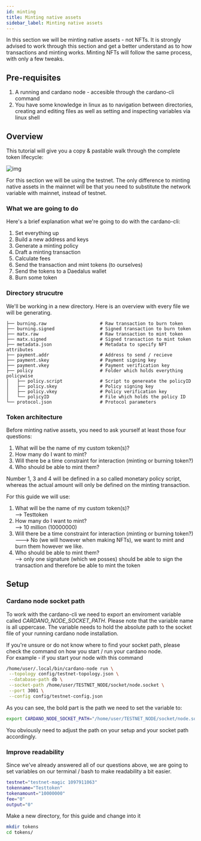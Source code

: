 ```yaml
---
id: minting
title: Minting native assets
sidebar_label: Minting native assets
---
```


In this section we will be minting native assets - not NFTs. It is strongly advised to work through this section and get a better understand as to how transactions and minting works.
Minting NFTs will follow the same process, with only a few tweaks.

## Pre-requisites

1. A running and cardano node - accesible through the cardano-cli command
2. You have some knowledge in linux as to navigation between directories, creating and editing files as well as setting and inspecting variables via linux shell


## Overview
This tutorial will give you a copy & pastable walk through the complete token lifecycle:

![img](https://ucarecdn.com/75b79657-9f94-41b9-9426-7a65245f14ee/multiassetdiagram.png)

For this section we will be using the testnet. The only difference to minting native assets in the mainnet will be that you need to substitute the network variable with mainnet, instead of testnet.

### What we are going to do

Here's a brief explanation what we're going to do with the cardano-cli:

1. Set everything up
2. Build a new address and keys
3. Generate a minting policy
4. Draft a minting transaction
5. Calculate fees
6. Send the transaction and mint tokens (to ourselves)
7. Send the tokens to a Daedalus wallet 
8. Burn some token 

### Directory strucutre

We'll be working in a new directory. Here is an overview with every file we will be generating.

```
├── burning.raw                    # Raw transaction to burn token
├── burning.signed                 # Signed transaction to burn token
├── matx.raw                       # Raw transaction to mint token
├── matx.signed                    # Signed transaction to mint token
├── metadata.json                  # Metadata to specify NFT attributes
├── payment.addr                   # Address to send / recieve 
├── payment.skey                   # Payment signing key
├── payment.vkey                   # Payment verification key
├── policy                         # Folder which holds everything policywise
│   ├── policy.script              # Script to genereate the policyID
│   ├── policy.skey                # Policy signing key
│   ├── policy.vkey                # Policy verification key
│   └── policyID                   # File which holds the policy ID
└── protocol.json                  # Protocol parameters
```

### Token architecture

Before minting native assets, you need to ask yourself at least those four questions:

1. What will be the name of my custom token(s)?
2. How many do I want to mint?
3. Will there be a time constraint for interaction (minting or burning token?)
4. Who should be able to mint them?

Number 1, 3 and 4 will be defined in a so called monetary policy script, whereas the actual amount will only be defined on the minting transaction.

For this guide we will use:

1. What will be the name of my custom token(s)?  
--> Testtoken
2. How many do I want to mint?  
--> 10 million (10000000)
3. Will there be a time constraint for interaction (minting or burning token?)  
---> No (we will however when making NFTs), we want to mint and burn them however we like.
4. Who should be able to mint them?  
--> only one signature (which we posses) should be able to sign the transaction and therefore be able to mint the token

## Setup
### Cardano node socket path
To work with the cardano-cli we need to export an enviroment variable called <i>CARDANO_NODE_SOCKET_PATH</i>. Please note that the variable name is all uppercase.
The variable needs to hold the absolute path to the socket file of your running cardano node installation.

If you're unsure or do not know where to find your socket path, please check the command on how you start / run your cardano node.  
For example - if you start your node with this command
```bash
/home/user/.local/bin/cardano-node run \
 --topology config/testnet-topology.json \
 --database-path db \
 --socket-path /home/user/TESTNET_NODE/socket/node.socket \
 --port 3001 \
 --config config/testnet-config.json
```
As you can see, the bold part is the path we need to set the variable to:

```bash
export CARDANO_NODE_SOCKET_PATH="/home/user/TESTNET_NODE/socket/node.socket"
```
You obviously need to adjust the path on your setup and your socket path accordingly.

### Improve readability
Since we've already answered all of our questions above, we are going to set variables on our terminal / bash to make readability a bit easier.

```bash
testnet="testnet-magic 1097911063"
tokenname="Testtoken"
tokenamount="10000000"
fee="0"
output="0"
```

Make a new directory, for this guide and change into it
```bash
mkdir tokens
cd tokens/
```